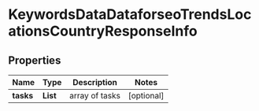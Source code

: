 # KeywordsDataDataforseoTrendsLocationsCountryResponseInfo


## Properties

| Name | Type | Description | Notes |
|------------ | ------------- | ------------- | -------------|
**tasks** | **List<KeywordsDataDataforseoTrendsLocationsCountryTaskInfo>** | array of tasks |[optional]|